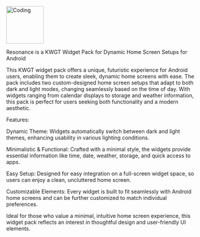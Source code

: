 <img align="center" alt="Coding" width="100" src="https://play-lh.googleusercontent.com/4I0r92jtWwSNfz6S9eZIS-D3Q4o2ODBw3NCvx50ctS11Tv4iY5UmhjqMJ2hePgjHYWY&border_radius=10">

Resonance is a KWGT Widget Pack for Dynamic Home Screen Setups for Android 

This KWGT widget pack offers a unique, futuristic experience for Android users, enabling them to create sleek, dynamic home screens with ease. The pack includes two custom-designed home screen setups that adapt to both dark and light modes, changing seamlessly based on the time of day. With widgets ranging from calendar displays to storage and weather information, this pack is perfect for users seeking both functionality and a modern aesthetic.

Features:

Dynamic Theme: Widgets automatically switch between dark and light themes, enhancing usability in various lighting conditions.

Minimalistic & Functional: Crafted with a minimal style, the widgets provide essential information like time, date, weather, storage, and quick access to apps.

Easy Setup: Designed for easy integration on a full-screen widget space, so users can enjoy a clean, uncluttered home screen.

Customizable Elements: Every widget is built to fit seamlessly with Android home screens and can be further customized to match individual preferences.


Ideal for those who value a minimal, intuitive home screen experience, this widget pack reflects an interest in thoughtful design and user-friendly UI elements.
